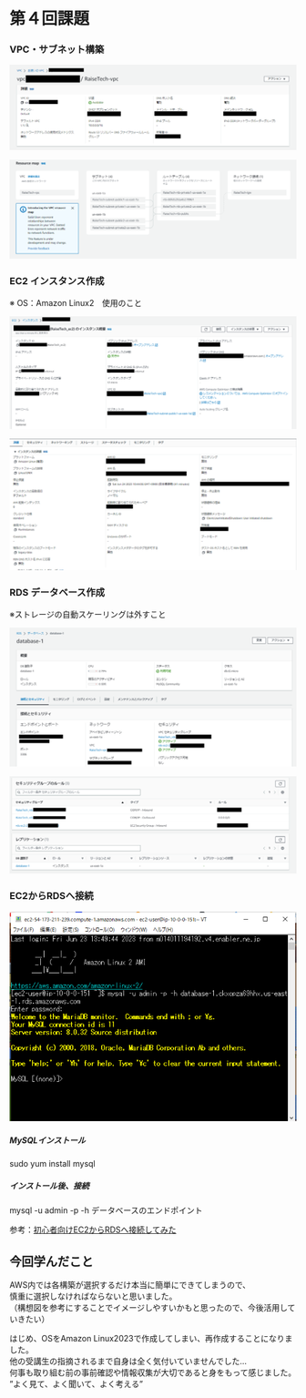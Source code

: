 # 第４回課題

### VPC・サブネット構築

![VPC](img/lecture04_vpc.png)

![map](img/lecture04_resourcemap.png)


### EC2 インスタンス作成
※ OS：Amazon Linux2　使用のこと

![EC2](img/lecture04_ec2.png)

![EC2-2](img/lecture04_ec2-2.png)


### RDS データベース作成
※ストレージの自動スケーリングは外すこと

![RDS](img/lecture04_rds.png)

![sec](img/lecture04_security.png)


### EC2からRDSへ接続

![TeraTerm](img/lecture04_tera.png)

##### MySQLインストール
 sudo yum install mysql
##### インストール後、接続
mysql -u admin -p -h データベースのエンドポイント

参考：[初心者向けEC2からRDSへ接続してみた](https://blog.serverworks.co.jp/ec2-to-private-rds)


## 今回学んだこと
AWS内では各構築が選択するだけ本当に簡単にできてしまうので、  
慎重に選択しなければならないと思いました。  
（構想図を参考にすることでイメージしやすいかもと思ったので、今後活用していきたい）

はじめ、OSをAmazon Linux2023で作成してしまい、再作成することになりました。  
他の受講生の指摘されるまで自身は全く気付いていませんでした…  
何事も取り組む前の事前確認や情報収集が大切であると身をもって感じました。  
”よく見て、よく聞いて、よく考える”
